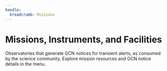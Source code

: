 ```yaml
---
handle:
  breadcrumb: Missions
---
```


# Missions, Instruments, and Facilities

Observatories that generate GCN notices for transient alerts, as consumed by the science community. Explore mission resources and GCN notice details in the menu.
